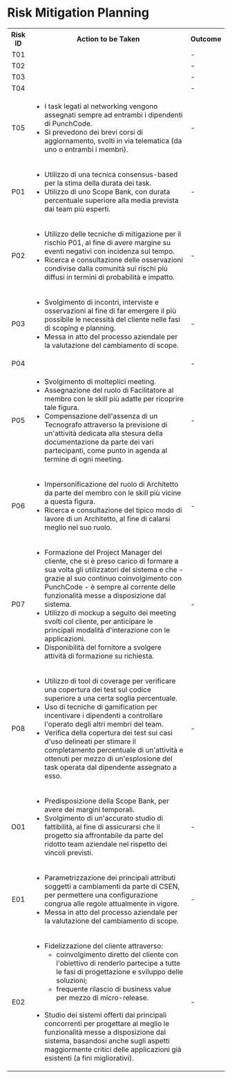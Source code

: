 
# Risk Mitigation Planning

<table>
  <tr>
    <th>Risk ID</th>
    <th>Action to be Taken</th>
    <th>Outcome</th>
  </tr>
  <tr>
    <td align="center">T01</td>
    <td></td>
    <td>-</td>
  </tr>
  <tr>
    <td align="center">T02</td>
    <td></td>
    <td>-</td>
  </tr>
  <tr>
    <td align="center">T03</td>
    <td></td>
    <td>-</td>
  </tr>
  <tr>
    <td align="center">T04</td>
    <td></td>
    <td>-</td>
  </tr>
  <tr>
  <!-- difficoltà di gestire comunicazioni in rete -->
    <td align="center">T05</td>
    <td>
        <ul>
            <li>I task legati al networking vengono assegnati sempre ad entrambi i dipendenti di PunchCode.</li>
            <li>Si prevedono dei brevi corsi di aggiornamento, svolti in via telematica (da uno o entrambi i membri).</li>
        </ul>
    </td>
    <td>-</td>
  </tr>
<!-- Stime delle durate dei task potrebbero essere inaccurate -->
  <tr>
    <td align="center">P01</td>
    <td>
        <ul>
            <li>Utilizzo di una tecnica consensus-based per la stima della durata dei task.</li>
            <li>Utilizzo di uno Scope Bank, con durata percentuale superiore alla media prevista dai team più esperti.</li>
        </ul>
    </td>
    <td>-</td>
  </tr>
  <!-- Assenza di esperienza -> stimiamo male i rischi e l'impatto di esso -->
  <tr>
    <td align="center">P02</td>
    <td>
        <ul>
            <li>Utilizzo delle tecniche di mitigazione per il rischio P01, al fine di avere margine su eventi negativi con incidenza sul tempo.</li>
            <li>Ricerca e consultazione delle osservazioni condivise dalla comunità sui rischi più diffusi in termini di probabilità e impatto.</li>
        </ul>
    </td>
    <td>-</td>
  </tr>
  <tr>
  <!-- richieste di scope sono significative e frequenti -->
    <td align="center">P03</td>
    <td>
        <ul>
            <li>Svolgimento di incontri, interviste e osservazioni al fine di far emergere il più possibile le necessità del cliente nelle fasi di scoping e planning.</li>
            <li>Messa in atto del processo aziendale per la valutazione del cambiamento di scope.</li>
        </ul>
    </td>
    <td>-</td>
  </tr>
  <tr>
    <td align="center">P04</td>
    <td></td>
    <td>-</td>
  </tr>
  <tr>
    <!-- figure inesperte nella conduzione dei meeting -->
    <td align="center">P05</td>
    <td>
        <ul>
            <li>Svolgimento di molteplici meeting.</li>
            <li>Assegnazione del ruolo di Facilitatore al membro con le skill più adatte per ricoprire tale figura.</li>
            <li>Compensazione dell'assenza di un Tecnografo attraverso la previsione di un'attività dedicata alla stesura della documentazione da parte dei vari partecipanti, come punto in agenda al termine di ogni meeting.</li>
        </ul>
    </td>
    <td>-</td>
  </tr>
  <tr>
    <!-- tu fai il pm ma fai anche l'architetto -->
    <td align="center">P06</td>
    <td>
        <ul>
            <li>Impersonificazione del ruolo di Architetto da parte del membro con le skill più vicine a questa figura.</li>
            <li>Ricerca e consultazione del tipico modo di lavore di un Architetto, al fine di calarsi meglio nel suo ruolo.</li>
        </ul>
    </td>
    <td>-</td>
  </tr>
  <tr>
    <!-- scarsa competenza utilizzatori - innefficiente -->
    <td align="center">P07</td>
    <td>
        <ul>
            <li>Formazione del Project Manager del cliente, che si è preso carico di formare a sua volta gli utilizzatori del sistema e che - grazie al suo continuo coinvolgimento con PunchCode - è sempre al corrente delle funzionalità messe a disposizione dal sistema.</li>
            <li>Utilizzo di mockup a seguito dei meeting svolti col cliente, per anticipare le principali modalità d'interazione con le applicazioni.</li>
            <li>Disponibilità del fornitore a svolgere attività di formazione su richiesta.</li>
        </ul>
    </td>
    <td>-</td>
  </tr>
  <tr>
    <!-- test svolti dallo stesso autore del task -->
    <td align="center">P08</td>
    <td>
        <ul>
            <li>Utilizzo di tool di coverage per verificare una copertura dei test sul codice superiore a una certa soglia percentuale.</li>
            <li>Uso di tecniche di gamification per incentivare i dipendenti a controllare l'operato degli altri membri del team.</li>
            <li>Verifica della copertura dei test sui casi d'uso delineati per stimare il completamento percentuale di un'attività e ottenuti per mezzo di un'esplosione del task operata dal dipendente assegnato a esso.</li>
        </ul>
    </td>
    <td>-</td>
  </tr>
  <tr>
    <!-- ridotto numero dei dipendenti -->
    <td align="center">O01</td>
    <td>
      <ul>
            <li>Predisposizione della Scope Bank, per avere dei margini temporali.</li>
            <li>Svolgimento di un'accurato studio di fattibilità, al fine di assicurarsi che il progetto sia affrontabile da parte del ridotto team aziendale nel rispetto dei vincoli previsti.</li>
      </ul>
    </td>
    <td>-</td>
  </tr>
  <tr>
    <!-- modifiche delle regole delle competizioni -->
    <td align="center">E01</td>
    <td>
      <ul>
            <li>Parametrizzazione dei principali attributi soggetti a cambiamenti da parte di CSEN, per permettere una configurazione congrua alle regole attualmente in vigore.</li>
            <li>Messa in atto del processo aziendale per la valutazione del cambiamento di scope.</li>
      </ul>
    </td>
    <td>-</td>
  </tr>
  <tr>
  <!-- annullamento progetto da parte di CSEN -->
    <td align="center">E02</td>
    <td>
      <ul>
            <li>
              Fidelizzazione del cliente attraverso:
              <ul>
                <li>coinvolgimento diretto del cliente con l'obiettivo di renderlo partecipe a tutte le fasi di progettazione e sviluppo delle soluzioni;</li>
                <li>frequente rilascio di business value per mezzo di micro-release.</li>
              </ul>
            </li>
            <br/>       
            <li>Studio dei sistemi offerti dai principali concorrenti per progettare al meglio le funzionalità messe a disposizione dal sistema, basandosi anche sugli aspetti maggiormente critici delle applicazioni già esistenti (a fini migliorativi).</li>
      </ul>
    </td>
    <td>-</td>
  </tr>
</table>